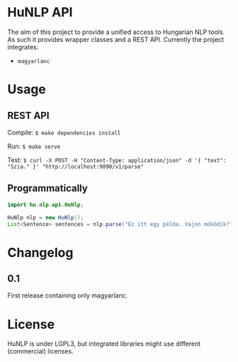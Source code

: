 # HuNLP API

The aim of this project to provide a unified access to Hungarian NLP tools. As such it provides wrapper classes and a REST API.
Currently the project integrates:
* `magyarlanc`

# Usage

## REST API


Compile: `$ make dependencies install`

Run: `$ make serve`

Test: `$ curl -X POST -H "Content-Type: application/json" -d '{
         	"text": "Szia."
         }' "http://localhost:9090/v1/parse"`

## Programmatically

```java
import hu.nlp.api.HuNlp;

HuNlp nlp = new HuNlp();
List<Sentence> sentences = nlp.parse("Ez itt egy példa. Vajon működik?");

```

# Changelog

## 0.1
First release containing only magyarlanc.

# License

HuNLP is under LGPL3, but integrated libraries might use different (commercial) licenses.


